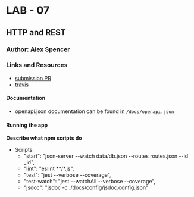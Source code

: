 # LAB - 07

## HTTP and REST

### Author: Alex Spencer

### Links and Resources
* [submission PR](https://github.com/alexspencer-401-advanced-javascript/simple-api/pull/1)
* [travis]()

#### Documentation
* openapi.json documentation can be found in `/docs/openapi.json`

#### Running the app

**Describe what npm scripts do**
* Scripts: 
  - "start": "json-server --watch data/db.json --routes routes.json --id _id",
  - "lint": "eslint **/*.js",
  - "test": "jest --verbose --coverage",
  - "test-watch": "jest --watchAll --verbose --coverage",
  - "jsdoc": "jsdoc -c ./docs/config/jsdoc.config.json"